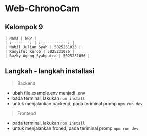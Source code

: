 ﻿# Web-ChronoCam

## Kelompok 9

    | Nama | NRP |
    | :--------: | :------------: |
    | Nabil Julian Syah | 5025231023 |
    | Kasyiful Kurob | 5025231026 |
    | Razky Ageng Syahputra | 5025231056 |

## Langkah - langkah installasi
> Backend
- ubah file example.env menjadi .env
- pada terminal, lakukan `npm install`
- untuk menjalankan backend, pada teriminal promp `npm run dev`

> Frontend
- pada terminal, lakukan `npm install`
- untuk menjalankan froned, pada teriminal promp `npm run dev`

